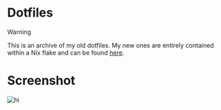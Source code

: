 # Dotfiles

> [!WARNING]  
> This is an archive of my old dotfiles. My new ones are entirely contained
> within a Nix flake and can be found
> [here](https://github.com/wyatt-avilla/home-manager).

# Screenshot

![hi](./screenshot.png)

